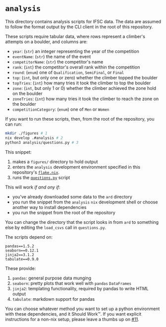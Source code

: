 `analysis`
=====

This directory contains analysis scripts for IFSC data.
The data are assumed to follow the format output by the
CLI client in the root of this repository.

These scripts require tabular data, where rows represent
a climber's attempts on a boulder, and columns are:

- `year`: (`str`) an integer representing the year of the competition
- `eventName`: (`str`) the name of the event
- `competitorName`: (`str`) the competitor's name
- `rank`: (`int`) the competitor's overall rank within the competition
- `round`: (`enum`) one of `Qualification`, `SemiFinal`, or `Final`
- `top`: (`int`, but only one or zero) whether the climber topped the boulder
- `topTries`: (`int`) how many tries it took the climber to top the boulder
- `zone`: (`int`, but only 1 or 0) whether the climber achieved the zone hold on the boulder
- `zoneTries`: (`int`) how many tries it took the climber to reach the zone on the boulder
- `competitionCategory`: (`enum`) one of `Men` or `Women`

If you want to run these scripts, then, from the root of the repository, you can run:

```bash
mkdir ./figures # 1
nix develop .#analysis # 2
python3 analysis/questions.py # 3
```

This snippet:

1. makes a `figures/` directory to hold output
2. enters the `analysis` development environment specified in this repository's
   [`flake.nix`](../flake.nix).
3. runs the [`questions.py`](./questions.py) script

This will work _if and ony if_:

- you've already downloaded some data to the `ard` directory
- you run the snippet from the `analysis` `nix` development shell or choose another way to install
  dependencies
- you run the snippet from the root of the repository

You can change the directory that the script looks in from `ard` to something else by editing the
`load_csvs` call in `questions.py`.

The scripts depend on:

```
pandas==1.5.2
seaborn==0.12.1
jinja2==3.1.2
tabulate==0.9.0
```

These provide:

1. `pandas`: general purpose data munging
2. `seaborn`: pretty plots that work well with `pandas` `DataFrames`
3. `jinja2`: templating functionality, required by pandas to write HTML output
4. `tabulate`: markdown support for pandas

You can choose whatever method you want to set up a python environment with these dependencies,
and it Should Work:tm:. If you want explicit instructions for a non-nix setup, please leave a thumbs
up on [#11](https://github.com/jisantuc/ifsc-client/issues/11).
